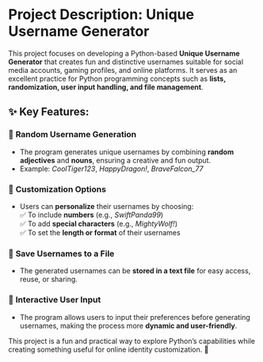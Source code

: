 # Project Description: Unique Username Generator  

This project focuses on developing a Python-based **Unique Username Generator** that creates fun and distinctive usernames suitable for social media accounts, gaming profiles, and online platforms. It serves as an excellent practice for Python programming concepts such as **lists, randomization, user input handling, and file management**.  

## ✨ **Key Features:**  

### 🔹 **Random Username Generation**  
- The program generates unique usernames by combining **random adjectives** and **nouns**, ensuring a creative and fun output.  
- Example: *CoolTiger123*, *HappyDragon!*, *BraveFalcon_77*  

### 🔹 **Customization Options**  
- Users can **personalize** their usernames by choosing:  
  ✅ To include **numbers** (e.g., *SwiftPanda99*)  
  ✅ To add **special characters** (e.g., *MightyWolf!*)  
  ✅ To set the **length or format** of their usernames  

### 🔹 **Save Usernames to a File**  
- The generated usernames can be **stored in a text file** for easy access, reuse, or sharing.  

### 🔹 **Interactive User Input**  
- The program allows users to input their preferences before generating usernames, making the process more **dynamic and user-friendly**.  

This project is a fun and practical way to explore Python’s capabilities while creating something useful for online identity customization. 🚀
